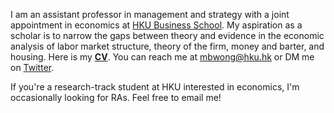 I am an assistant professor in management and strategy with a joint appointment in economics at [HKU Business School](https://www.hkubs.hku.hk/). My aspiration as a scholar is to narrow the gaps between theory and evidence in the economic analysis of labor market structure, theory of the firm, money and barter, and housing. Here is my __[CV](/pdf/CV.pdf)__. You can reach me at [mbwong@hku.hk](mailto:mbwong@hku.hk) or DM me on [Twitter](https://twitter.com/mbwong). 

If you're a research-track student at HKU interested in economics, I'm occasionally looking for RAs. Feel free to email me! 
